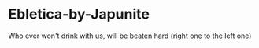 # Ebletica-by-Japunite
Who ever won't drink with us, will be beaten hard (right one to the left one)

